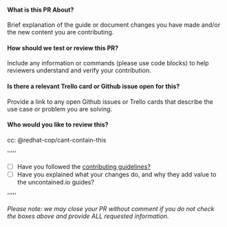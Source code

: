 #### What is this PR About?

Brief explanation of the guide or document changes you have made and/or
the new content you are contributing.

#### How should we test or review this PR?

Include any information or commands (please use code blocks) to help
reviewers understand and verify your contribution.

#### Is there a relevant Trello card or Github issue open for this?

Provide a link to any open Github issues or Trello cards that describe
the use case or problem you are solving.

#### Who would you like to review this?

cc: @redhat-cop/cant-contain-this

'''''

* [ ] Have you followed the
[contributing
guidelines?](https://github.com/redhat-cop/uncontained.io/blob/master/CONTRIBUTING.adoc)
* [ ] Have you explained what your changes do, and why they add value to
the uncontained.io guides?

'''''

*Please note: we may close your PR without comment if you do not check
the boxes above and provide ALL requested information.*

